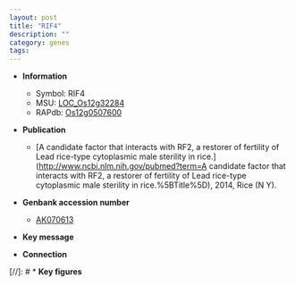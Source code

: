 ```yaml
---
layout: post
title: "RIF4"
description: ""
category: genes
tags: 
---
```


* **Information**  
    + Symbol: RIF4  
    + MSU: [LOC_Os12g32284](http://rice.uga.edu/cgi-bin/ORF_infopage.cgi?orf=LOC_Os12g32284)  
    + RAPdb: [Os12g0507600](http://rapdb.dna.affrc.go.jp/viewer/gbrowse_details/irgsp1?name=Os12g0507600)  

* **Publication**  
    + [A candidate factor that interacts with RF2, a restorer of fertility of Lead rice-type cytoplasmic male sterility in rice.](http://www.ncbi.nlm.nih.gov/pubmed?term=A candidate factor that interacts with RF2, a restorer of fertility of Lead rice-type cytoplasmic male sterility in rice.%5BTitle%5D), 2014, Rice (N Y).

* **Genbank accession number**  
    + [AK070613](http://www.ncbi.nlm.nih.gov/nuccore/AK070613)

* **Key message**  

* **Connection**  

[//]: # * **Key figures**  


